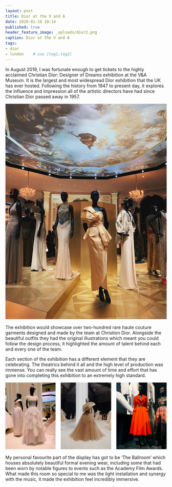 ```yaml
---
layout: post
title: Dior at the V and A
date: 2020-02-18 10:14
published: true
header_feature_image: _uploads/dior2.png
caption: Dior at The V and A
tags:
- dior
- london    # use [tag1,tag2]
---
```


In August 2019, I was fortunate enough to get tickets to the highly acclaimed Christian Dior: Designer of Dreams exhibition at the V&A Museum. It is the largest and most widespread Dior exhibition that the UK has ever hosted. Following the history from 1947 to present day, it explores the influence and impression all of the artistic directors have had since Christian Dior passed away in 1957.

[![Dior at the V&A](/_uploads/dior1.png)](/_uploads/dior1.png)

The exhibition would showcase over two-hundred rare haute couture garments designed and made by the team at Christion Dior. Alongside the beautiful outfits they had the original illustrations which meant you could follow the design process, it highlighted the amount of talent behind each and every one of the team.  

Each section of the exhibition has a different element that they are celebrating. The theatrics behind it all and the high level of production was immense. You can really see the vast amount of time and effort that has gone into completing this exhibition to an extremely high standard.

[![Dior at the V&A](/_uploads/dior3.png)](/_uploads/dior3.png)

My personal favourite part of the display has got to be ‘The Ballroom’ which houses absolutely beautiful formal evening wear, including some that had been worn by notable figures to events such as the Academy Film Awards. What made this room so special to me was the light installation and synergy with the music, it made the exhibition feel incredibly immersive.
